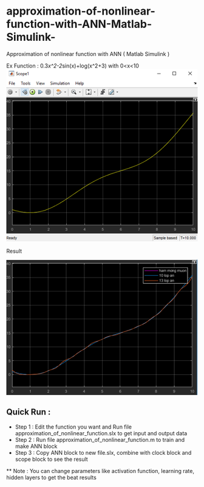 # approximation-of-nonlinear-function-with-ANN-Matlab-Simulink-
Approximation of nonlinear function with ANN ( Matlab Simulink )

Ex Function : 0.3*x^2-2*sin(x)+log(x^2+3) with 0<x<10
![](Approximation_Function_ANN.png)

Result

![](compare.png)

## Quick Run :
* Step 1 : Edit the function you want and Run file approximation_of_nonlinear_function.slx to get input and output data 
* Step 2 : Run file approximation_of_nonlinear_function.m to train and make ANN block
* Step 3 : Copy ANN block to new file.slx, combine with clock block and scope block to see the result

** Note : You can change parameters like activation function, learning rate, hidden layers to get the beat results 

